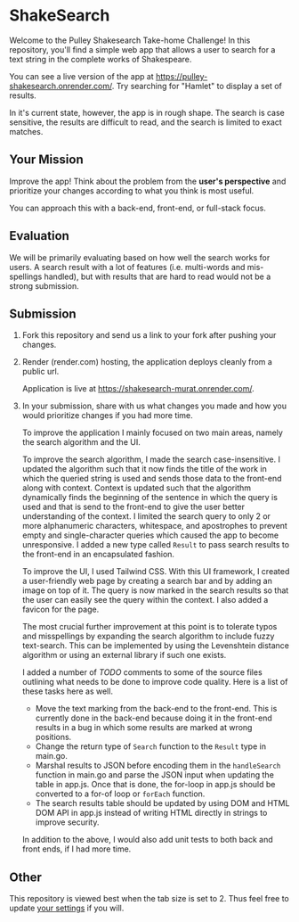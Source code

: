 # ShakeSearch

Welcome to the Pulley Shakesearch Take-home Challenge! In this repository,
you'll find a simple web app that allows a user to search for a text string in
the complete works of Shakespeare.

You can see a live version of the app at
https://pulley-shakesearch.onrender.com/. Try searching for "Hamlet" to display
a set of results.

In it's current state, however, the app is in rough shape. The search is
case sensitive, the results are difficult to read, and the search is limited to
exact matches.

## Your Mission

Improve the app! Think about the problem from the **user's perspective**
and prioritize your changes according to what you think is most useful.

You can approach this with a back-end, front-end, or full-stack focus.

## Evaluation

We will be primarily evaluating based on how well the search works for users. A search result with a lot of features (i.e. multi-words and mis-spellings handled), but with results that are hard to read would not be a strong submission.

## Submission

1. Fork this repository and send us a link to your fork after pushing your changes.

3. Render (render.com) hosting, the application deploys cleanly from a public url.
   
   Application is live at https://shakesearch-murat.onrender.com/.
   
4. In your submission, share with us what changes you made and how you would prioritize changes if you had more time.

   To improve the application I mainly focused on two main areas, namely the search algorithm and the UI.
   
   To improve the search algorithm, I made the search case-insensitive. I updated the algorithm such that it now finds the title of the work in which the queried string is used and sends those data to the front-end along with context. Context is updated such that the algorithm dynamically finds the beginning of the sentence in which the query is used and that is send to the front-end to give the user better understanding of the context. I limited the search query to only 2 or more alphanumeric characters, whitespace, and apostrophes to prevent empty and single-character queries which caused the app to become unresponsive. I added a new type called `Result` to pass search results to the front-end in an encapsulated fashion.
   
   To improve the UI, I used Tailwind CSS. With this UI framework, I created a user-friendly web page by creating a search bar and by adding an image on top of it. The query is now marked in the search results so that the user can easily see the query within the context. I also added a favicon for the page.
   
   The most crucial further improvement at this point is to tolerate typos and misspellings by expanding the search algorithm to include fuzzy text-search. This can be implemented by using the Levenshtein distance algorithm or using an external library if such one exists.
   
   I added a number of *TODO* comments to some of the source files outlining what needs to be done to improve code quality. Here is a list of these tasks here as well.
    * Move the text marking from the back-end to the front-end. This is currently done in the back-end because doing it in the front-end results in a bug in which some results are marked at wrong positions.
    * Change the return type of `Search` function to the `Result` type in main.go.
    * Marshal results to JSON before encoding them in the `handleSearch` function in main.go and parse the JSON input when updating the table in app.js. Once that is done, the for-loop in app.js should be converted to a for-of loop or `forEach` function.
    * The search results table should be updated by using DOM and HTML DOM API in app.js instead of writing HTML directly in strings to improve security.

   In addition to the above, I would also add unit tests to both back and front ends, if I had more time.

## Other
This repository is viewed best when the tab size is set to 2. Thus feel free to update [your settings](https://github.com/settings/appearance) if you will.
